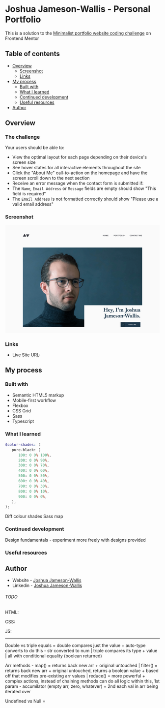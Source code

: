 # Joshua Jameson-Wallis - Personal Portfolio

This is a solution to the [Minimalist portfolio website coding challenge](https://www.frontendmentor.io/challenges/pomodoro-app-KBFnycJ6G) on Frontend Mentor

## Table of contents

-  [Overview](#overview)
   -  [Screenshot](#screenshot)
   -  [Links](#links)
-  [My process](#my-process)
   -  [Built with](#built-with)
   -  [What I learned](#what-i-learned)
   -  [Continued development](#continued-development)
   -  [Useful resources](#useful-resources)
-  [Author](#author)

## Overview

### The challenge

Your users should be able to:

-  View the optimal layout for each page depending on their device's screen size
-  See hover states for all interactive elements throughout the site
-  Click the "About Me" call-to-action on the homepage and have the screen scroll down to the next section
-  Receive an error message when the contact form is submitted if:
-  The `Name`, `Email Address` or `Message` fields are empty should show "This field is required"
-  The `Email Address` is not formatted correctly should show "Please use a valid email address"

### Screenshot

![](./screenshot.png)

### Links

-  Live Site URL:

## My process

### Built with

-  Semantic HTML5 markup
-  Mobile-first workflow
-  Flexbox
-  CSS Grid
-  Sass
-  Typescript

### What I learned

```scss
$color-shades: (
   pure-black: (
      100: 0 0% 100%,
      200: 0 0% 90%,
      300: 0 0% 70%,
      400: 0 0% 60%,
      500: 0 0% 50%,
      600: 0 0% 40%,
      700: 0 0% 30%,
      800: 0 0% 10%,
      900: 0 0% 0%,
   ),
);
```

Diff colour shades Sass map

### Continued development

Design fundamentals - experiment more freely with designs provided

### Useful resources

## Author

-  Website - [Joshua Jameson-Wallis](https://joshuajamesonwallis.com)
-  Linkedin - [Joshua Jameson-Wallis]()

###### TODO

HTML:

CSS:

JS:

---

Double vs triple equals = double compares just the value + auto-type converts to do this - str converted to num | triple compares its type + value | all with conditional equality (boolean returned)

Arr methods - map() = returns back new arr + original untouched | filter() = returns back new arr + original untouched, returns a boolean value + based off that modifies pre-existing arr values | reduce() = more powerful + complex actions, instead of chaining methods can do all logic within this, 1st param - accumilator (empty arr, zero, whatever) + 2nd each val in arr being iterated over

Undefined vs Null =
